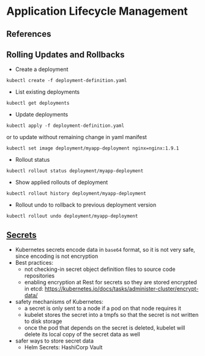# Application Lifecycle Management

## References

## Rolling Updates and Rollbacks
- Create a deployment
```
kubectl create -f deployment-definition.yaml
```

- List existing deployments
```
kubectl get deployments
```

- Update deployments
```
kubectl apply -f deployment-definition.yaml
```
or to update without remaining change in yaml manifest
```
kubectl set image deployment/myapp-deployment nginx=nginx:1.9.1
```

- Rollout status
```
kubectl rollout status deployment/myapp-deployment
```

- Show applied rollouts of deployment
```
kubectl rollout history deployment/myapp-deployment
```

- Rollout undo to rollback to previous deployment version
```
kubectl rollout undo deployment/myapp-deployment
```


## [Secrets](https://kubernetes.io/docs/concepts/configuration/secret)
- Kubernetes secrets encode data in `base64` format, so it is not very safe, since encoding is not encryption
- Best practices:
  - not checking-in secret object definition files to source code repositories
  - enabling encryption at Rest for secrets so they are stored encrypted in etcd: https://kubernetes.io/docs/tasks/administer-cluster/encrypt-data/
- safety mechanisms of Kubernetes:
  - a secret is only sent to a node if a pod on that node requires it
  - kubelet stores the secret into a tmpfs so that the secret is not written to disk storage
  - once the pod that depends on the secret is deleted, kubelet will delete its local copy of the secret data as well
- safer ways to store secret data
  - Helm Secrets: HashiCorp Vault
